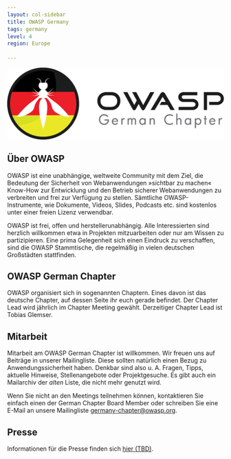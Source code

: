 ```yaml
---
layout: col-sidebar
title: OWASP Germany
tags: germany
level: 4
region: Europe

---
```


![German Chapter Logo](assets/images/OWASP_German_Chapter_WHITE_PNG.png)

## Über OWASP

OWASP ist eine unabhängige, weltweite Community mit dem Ziel, die
Bedeutung der Sicherheit von Webanwendungen »sichtbar zu machen«
Know-How zur Entwicklung und den Betrieb sicherer Webanwendungen zu
verbreiten und frei zur Verfügung zu stellen. Sämtliche
OWASP-Instrumente, wie Dokumente, Videos, Slides, Podcasts etc. sind
kostenlos unter einer freien Lizenz verwendbar.

OWASP ist frei, offen und herstellerunabhängig. Alle Interessierten sind
herzlich willkommen etwa in Projekten mitzuarbeiten oder nur am Wissen
zu partizipieren. Eine prima Gelegenheit sich einen Eindruck zu
verschaffen, sind die OWASP Stammtische, die regelmäßig in vielen
deutschen Großstädten stattfinden.

## OWASP German Chapter

OWASP organisiert sich in sogenannten Chaptern. Eines davon ist das
deutsche Chapter, auf dessen Seite ihr euch gerade befindet. Der Chapter
Lead wird jährlich im Chapter Meeting gewählt. Derzeitiger Chapter Lead
ist Tobias Glemser.


## Mitarbeit

Mitarbeit am OWASP German Chapter ist willkommen. Wir freuen uns auf Beiträge in unserer Mailingliste. Diese sollten natürlich einen Bezug zu Anwendungssicherheit haben. Denkbar sind also u. A. Fragen, Tipps, aktuelle Hinweise, Stellenangebote oder Projektgesuche. Es gibt auch ein Mailarchiv der *alten* Liste, die nicht mehr genutzt wird. 

Wenn Sie nicht an den Meetings teilnehmen können, kontaktieren Sie einfach einen der German Chapter Board Member oder schreiben Sie eine E-Mail an unsere Mailingliste [germany-chapter@owasp.org](mailto:germany-chapter@owasp.org).

## Presse
Informationen für die Presse finden sich [hier (TBD)]().